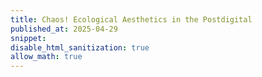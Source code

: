 ```yaml
---
title: Chaos! Ecological Aesthetics in the Postdigital
published_at: 2025-04-29
snippet:
disable_html_sanitization: true
allow_math: true
---
```

